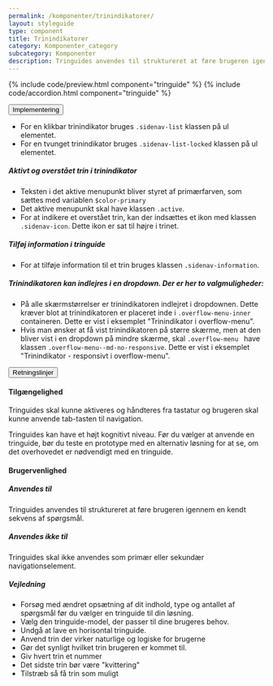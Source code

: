 ```yaml
---
permalink: /komponenter/trinindikatorer/
layout: styleguide
type: component
title: Trinindikatorer
category: Komponenter_category
subcategory: Komponenter
description: Tringuides anvendes til struktureret at føre brugeren igennem en kendt sekvens af spørgsmål.
---
```


{% include code/preview.html component="tringuide" %}
{% include code/accordion.html component="tringuide" %}
<div class="accordion-bordered">
  <button class="button-unstyled accordion-button"
    aria-expanded="false" aria-controls="trin-code-documentation">
    Implementering
  </button>
  <div id="trin-code-documentation" class="accordion-content">
    <section>
        <ul class="content-list">
          <li>For en klikbar trinindikator bruges <code>.sidenav-list</code> klassen på ul elementet.</li>
          <li>For en tvunget trinindikator bruges <code>.sidenav-list-locked</code> klassen på ul elementet.</li>
        </ul>
        <h5>Aktivt og overstået trin i trinindikator</h5>
        <ul class="content-list">
          <li>Teksten i det aktive menupunkt bliver styret af primærfarven, som sættes med variablen <code>$color-primary</code></li>
          <li>Det aktive menupunkt skal have klassen <code>.active</code>.</li>
          <li>For at indikere et overstået trin, kan der indsættes et ikon med klassen <code>.sidenav-icon</code>. Dette ikon er sat til højre i trinet.</li>
        </ul>
        <h5>Tilføj information i tringuide</h5>
        <ul class="content-list">
          <li>For at tilføje information til et trin bruges klassen <code>.sidenav-information</code>.</li>
        </ul>
        <h5>Trinindikatoren kan indlejres i en dropdown. Der er her to valgmuligheder:</h5>
        <ul>
          <li>På alle skærmstørrelser er trinindikatoren indlejret i dropdownen. Dette kræver blot at trinindikatoren er placeret inde i <code>.overflow-menu-inner</code> containeren. Dette er vist i eksemplet "Trinindikator i overflow-menu".</li>
          <li>Hvis man ønsker at få vist trinindikatoren på større skærme, men at den bliver vist i en dropdown på mindre skærme, skal <code>.overflow-menu </code> have klassen <code>.overflow-menu--md-no-responsive</code>. Dette er vist i eksemplet "Trinindikator - responsivt i overflow-menu".</li>
        </ul>
    </section>
  </div>
</div>
<div class="accordion-bordered">
  <button class="button-unstyled accordion-button"
      aria-expanded="true" aria-controls="trin-documentation">
    Retningslinjer
  </button>
  <div id="trin-documentation" aria-hidden="false" class="accordion-content">
     <article>
        <section>
            <h4>Tilgængelighed</h4>
            <p>Tringuides skal kunne aktiveres og håndteres fra tastatur og brugeren skal kunne anvende tab-tasten til navigation.</p>
            <p>Tringuides kan have et højt kognitivt niveau. Før du vælger at anvende en tringuide, bør du teste en prototype med en alternativ løsning for at se, om det overhovedet er nødvendigt med en tringuide. </p>    
        </section>
        <section>
            <h4>Brugervenlighed</h4>
            <h5>Anvendes til</h5>
            <p>Tringuides anvendes til struktureret at føre brugeren igennem en kendt sekvens af spørgsmål.</p>
            <h5>Anvendes ikke til</h5>
            <p>Tringuides skal ikke anvendes som primær eller sekundær navigationselement.</p>
            <h5>Vejledning</h5>                
            <ul>
                <li>Forsøg med ændret opsætning af dit indhold, type og antallet af spørgsmål før du vælger en tringuide til din løsning.</li>
                <li>Vælg den tringuide-model, der passer til dine brugeres behov.</li>
                <li>Undgå at lave en horisontal tringuide.</li>
                <li>Anvend trin der virker naturlige og logiske for brugerne</li>
                <li>Gør det synligt hvilket trin brugeren er kommet til.</li>
                <li>Giv hvert trin et nummer</li>
                <li>Det sidste trin bør være "kvittering"</li>
                <li>Tilstræb så få trin som muligt</li>
            </ul>
        </section>
    </article>
  </div>
</div>
